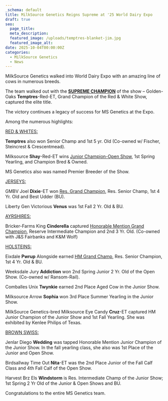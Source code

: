 ```yaml
---
_schema: default
title: MilkSource Genetics Reigns Supreme at '25 World Dairy Expo
draft: true
seo:
  page_title:
  meta_description:
  featured_image: /uploads/temptres-blanket-jim.jpg
  featured_image_alt:
date: 2025-10-04T00:00:00Z
categories:
  - MilkSource Genetics
  - News
---
```

MilkSource Genetics walked into World Dairy Expo with an amazing line of cows in numerous breeds.

The team walked out with the **<u>SUPREME CHAMPION</u>** of the show – Golden-Oaks **Temptres**\-Red-ET, Grand Champion of the Red & White Show, captured the elite title.

The victory continues a legacy of success for MS Genetics at the Expo.

Among the numerous highlights:

<u>RED &amp; WHITES:</u>

**Temptres** also won Senior Champ and 1st 5 yr. Old (Co-owned w/ Fischer, Steincrest & Crescentmead).

Milksource **Shay**\-Red-ET wins <u>Junior Champion-Open Show</u>, 1st Spring Yearling, and Champion Bred & Owned.

MS Genetics also was named Premier Breeder of the Show.

<u>JERSEYS:</u>

GMBV Joel **Dixie**\-ET won <u>Res. Grand Champion</u>, Res. Senior Champ, 1st 4 Yr. Old and Best Udder (BU).

Liberty Gen Victorious **Venus** was 1st Fall 2 Yr. Old & BU.

<u>AYRSHIRES:</u>

Bricker-Farms King **Cinderella** captured <u>Honorable Mention Grand Champion</u>, Reserve Intermediate Champion and 2nd 3 Yr. Old. (Co-owned with J&S Fairbanks and K&M Wolf)

<u>HOLSTEINS:</u>

Eixdale **Pwrup** Alongside earned <u>HM Grand Champ</u>, Res. Senior Champion, 1st 4 Yr. Old & BU.

Weeksdale Jury **Addiction** won 2nd Spring Junior 2 Yr. Old of the Open Show. (Co-owned w/ Ransom-Rail).

Comballes Unix **Twynkie** earned 2nd Place Aged Cow in the Junior Show.

Milksource Arrow **Sophia** won 3rd Place Summer Yearling in the Junior Show.

MilkSource Genetics-bred Milksource Eye Candy **Cruz**\-ET captured HM Junior Champion of the Junior Show and 1st Fall Yearling. She was exhibited by Kenlee Philips of Texas.

<u>BROWN SWISS:</u>

Jenlar Diego **Wedding** was tapped Honorable Mention Junior Champion of the Junior Show. In the fall yearling class, she also was 1st Place of the Junior and Open Show.

Birdsallway Time Out **Nita**\-ET was the 2nd Place Junior of the Fall Calf Class and 4th Fall Calf of the Open Show.

Harvest Brz Els **Windstorm** is Res. Intermediate Champ of the Junior Show; 1st Spring 2 Yr Old of the Junior & Open Shows and BU.

Congratulations to the entire MS Genetics team.